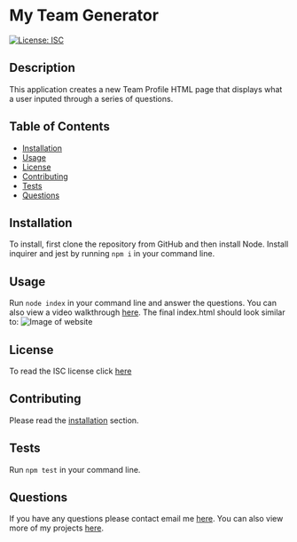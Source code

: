 # My Team Generator
[![License: ISC](https://img.shields.io/badge/License-ISC-blue.svg)](https://opensource.org/licenses/ISC)

## Description 
This application creates a new Team Profile HTML page that displays what a user inputed through a series of questions.
 
## Table of Contents
* [Installation](#installation)
* [Usage](#usage)
* [License](#license)
* [Contributing](#contributing)
* [Tests](#tests)
* [Questions](#questions)

## Installation 
To install, first clone the repository from GitHub and then install Node. Install inquirer and jest by running `npm i` in your command line.

## Usage 
Run `node index` in your command line and answer the questions.
You can also view a video walkthrough [here](https://youtu.be/_B40mqBFPuo).
The final index.html should look similar to:
![Image of website](https://ngranzow.github.io/my-team-generator/assets/images/team-generator.png)

## License 
To read the ISC license click [here](https://opensource.org/licenses/ISC)

## Contributing 
Please read the [installation](#installation) section.

## Tests
Run `npm test` in your command line.

## Questions
If you have any questions please contact email me [here](mailto:nate.granzow@gmail.com). You can also view more of my projects [here](https://github.com/ngranzow/).